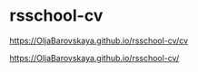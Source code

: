 # rsschool-cv

https://OljaBarovskaya.github.io/rsschool-cv/cv

https://OljaBarovskaya.github.io/rsschool-cv/
